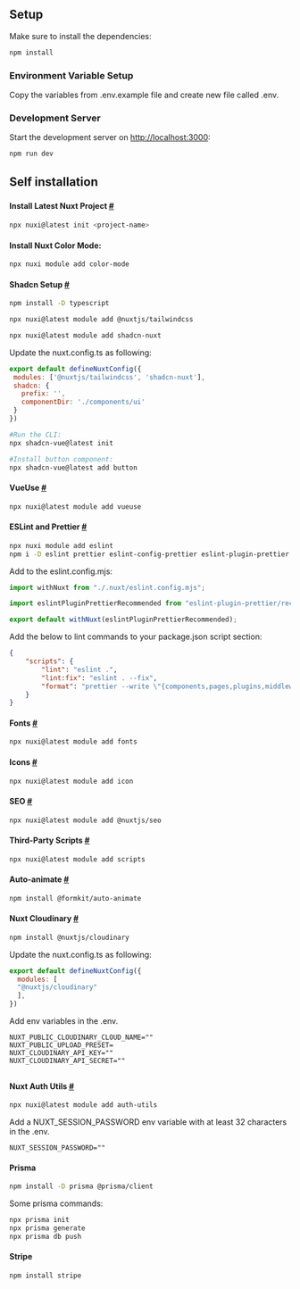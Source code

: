 ## Setup

Make sure to install the dependencies:

```bash
npm install
```

### Environment Variable Setup

Copy the variables from .env.example file and create new file called .env.

### Development Server

Start the development server on [http://localhost:3000](http://localhost:3000):

```bash
npm run dev
```


###
## Self installation
###

#### Install Latest Nuxt Project [#](https://nuxt.com/docs/getting-started/installation#new-project)

```bash
npx nuxi@latest init <project-name>
```

#### Install Nuxt Color Mode:

```bash
npx nuxi module add color-mode
```

#### Shadcn Setup [#](https://www.shadcn-vue.com/docs/installation/nuxt.html)

```bash
npm install -D typescript

npx nuxi@latest module add @nuxtjs/tailwindcss

npx nuxi@latest module add shadcn-nuxt
```

Update the nuxt.config.ts as following:

 ```javascript
export default defineNuxtConfig({
  modules: ['@nuxtjs/tailwindcss', 'shadcn-nuxt'],
  shadcn: {
    prefix: '',
    componentDir: './components/ui'
  }
})
```


 ```bash
#Run the CLI:
npx shadcn-vue@latest init

#Install button component:
npx shadcn-vue@latest add button
 ```


#### VueUse [#](https://vueuse.org/guide/#nuxt)

```bash
npx nuxi@latest module add vueuse
```

#### ESLint and Prettier [#](https://eslint.nuxt.com/packages/module#quick-setup)

```bash
npx nuxi module add eslint
npm i -D eslint prettier eslint-config-prettier eslint-plugin-prettier
```

Add to the eslint.config.mjs:
```javascript
import withNuxt from "./.nuxt/eslint.config.mjs";

import eslintPluginPrettierRecommended from "eslint-plugin-prettier/recommended";

export default withNuxt(eslintPluginPrettierRecommended);
```

Add the below to lint commands to your package.json script section:
```json
{
    "scripts": {
        "lint": "eslint .",
        "lint:fix": "eslint . --fix",
        "format": "prettier --write \"{components,pages,plugins,middleware,layouts,composables,assets}/**/*.{js,jsx,ts,tsx,vue,html,css,scss,json,md}\""
    }
}
```

#### Fonts [#](https://fonts.nuxt.com/get-started/installation#automatic-installation)

```bash
npx nuxi@latest module add fonts
```

#### Icons [#](https://nuxt.com/modules/icon#setup-%EF%B8%8F)

```bash
npx nuxi@latest module add icon
```

#### SEO [#](https://nuxtseo.com/docs/nuxt-seo/getting-started/installation)

```bash
npx nuxi@latest module add @nuxtjs/seo
```

#### Third-Party Scripts [#](https://scripts.nuxt.com/docs/getting-started/installation)

```bash
npx nuxi@latest module add scripts
```

#### Auto-animate [#](https://nuxt.com/modules/auto-animate#installation)

```bash
npm install @formkit/auto-animate
```

#### Nuxt Cloudinary  [#](https://cloudinary.nuxtjs.org/getting-started#installation)

```bash
npm install @nuxtjs/cloudinary
```

Update the nuxt.config.ts as following:

 ```javascript
export default defineNuxtConfig({
   modules: [
   "@nuxtjs/cloudinary"
   ],
})
```

Add env variables in the .env.

```
NUXT_PUBLIC_CLOUDINARY_CLOUD_NAME=""
NUXT_PUBLIC_UPLOAD_PRESET=
NUXT_CLOUDINARY_API_KEY=""
NUXT_CLOUDINARY_API_SECRET=""
```

###
## 
###


#### Nuxt Auth Utils  [#](https://github.com/atinux/nuxt-auth-utils)

```bash
npx nuxi@latest module add auth-utils
```
Add a NUXT_SESSION_PASSWORD env variable with at least 32 characters in the .env.
```
NUXT_SESSION_PASSWORD=""
```

#### Prisma

```bash
npm install -D prisma @prisma/client
```

Some prisma commands:
```bash
npx prisma init
npx prisma generate
npx prisma db push
```

#### Stripe

```bash
npm install stripe
```
